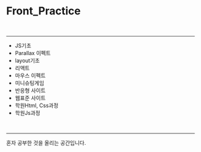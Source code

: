 <h1>Front_Practice</h1>
<br><hr>
<ul>
  <li>JS기초</li>
  <li>Parallax 이펙트</li>
  <li>layout기초</li>
  <li>리액트</li>
  <li>마우스 이펙트</li>
  <li>미니슈팅게임</li>
  <li>반응형 사이트</li>
  <li>웹표준 사이트</li>
  <li>학원Html, Css과정</li>
  <li>학원Js과정</li>
</ul>
<br><hr>
<span>혼자 공부한 것을 올리는 공간입니다.</span>
